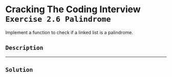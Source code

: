 # Cracking The Coding Interview `Exercise 2.6 Palindrome`

Implement a function to check if a linked list is a palindrome.

## `Description`

---

## `Solution`
